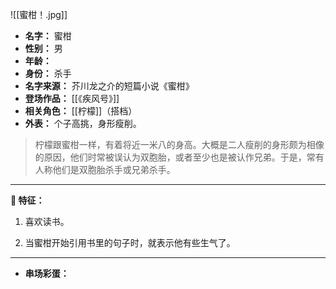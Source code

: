 
![[蜜柑！.jpg]]
 
- **名字：** 蜜柑
- **性别：** 男
- **年龄：** 
- **身份：** 杀手
- **名字来源：** 芥川龙之介的短篇小说《蜜柑》
- **登场作品：** [[《疾风号》]]
- **相关角色：** [[柠檬]]（搭档）
- **外表：** 个子高挑，身形瘦削。

> 柠檬跟蜜柑一样，有着将近一米八的身高。大概是二人瘦削的身形颇为相像的原因，他们时常被误认为双胞胎，或者至少也是被认作兄弟。于是，常有人称他们是双胞胎杀手或兄弟杀手。

---

**🍊 特征：** 

1. 喜欢读书。

2. 当蜜柑开始引用书里的句子时，就表示他有些生气了。

---

- **串场彩蛋：** 